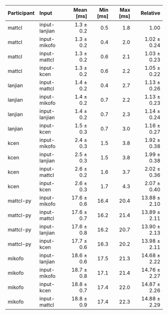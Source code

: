 | Participant | Input | Mean [ms] | Min [ms] | Max [ms] | Relative |
|:---|:---|---:|---:|---:|---:|
| mattcl | input-lanjian | 1.3 ± 0.2 | 0.5 | 1.8 | 1.00 |
| mattcl | input-mikofo | 1.3 ± 0.2 | 0.4 | 2.0 | 1.02 ± 0.24 |
| mattcl | input-mattcl | 1.3 ± 0.2 | 0.6 | 2.1 | 1.03 ± 0.23 |
| mattcl | input-kcen | 1.3 ± 0.2 | 0.6 | 2.2 | 1.05 ± 0.22 |
| lanjian | input-mattcl | 1.4 ± 0.2 | 0.4 | 2.7 | 1.13 ± 0.26 |
| lanjian | input-mikofo | 1.4 ± 0.2 | 0.7 | 2.2 | 1.13 ± 0.23 |
| lanjian | input-lanjian | 1.4 ± 0.2 | 0.7 | 2.3 | 1.14 ± 0.24 |
| lanjian | input-kcen | 1.5 ± 0.3 | 0.7 | 3.0 | 1.16 ± 0.27 |
| kcen | input-mikofo | 2.4 ± 0.3 | 1.5 | 3.8 | 1.92 ± 0.38 |
| kcen | input-lanjian | 2.5 ± 0.3 | 1.5 | 3.8 | 1.99 ± 0.38 |
| kcen | input-mattcl | 2.6 ± 0.2 | 1.6 | 3.7 | 2.02 ± 0.36 |
| kcen | input-kcen | 2.6 ± 0.3 | 1.7 | 4.3 | 2.07 ± 0.40 |
| mattcl-py | input-mikofo | 17.6 ± 0.6 | 16.4 | 20.4 | 13.88 ± 2.10 |
| mattcl-py | input-mattcl | 17.6 ± 0.7 | 16.2 | 21.4 | 13.89 ± 2.11 |
| mattcl-py | input-lanjian | 17.6 ± 0.8 | 16.2 | 20.7 | 13.90 ± 2.13 |
| mattcl-py | input-kcen | 17.7 ± 0.6 | 16.3 | 20.2 | 13.98 ± 2.11 |
| mikofo | input-lanjian | 18.6 ± 0.6 | 17.5 | 21.3 | 14.68 ± 2.22 |
| mikofo | input-mikofo | 18.7 ± 0.8 | 17.1 | 21.4 | 14.76 ± 2.27 |
| mikofo | input-kcen | 18.8 ± 0.7 | 17.4 | 22.0 | 14.87 ± 2.26 |
| mikofo | input-mattcl | 18.8 ± 0.9 | 17.4 | 22.3 | 14.88 ± 2.29 |
